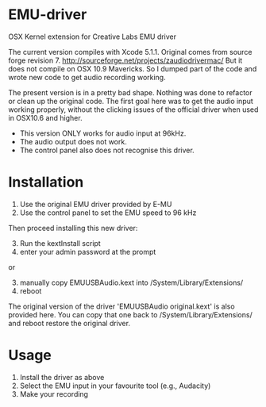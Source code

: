 EMU-driver
==========

OSX Kernel extension for Creative Labs EMU driver

The current version compiles with Xcode 5.1.1.
Original comes from source forge revision 7. http://sourceforge.net/projects/zaudiodrivermac/
But it does not compile on OSX 10.9 Mavericks. So I dumped part of the code and wrote new code
to get audio recording working.

The present version is in a pretty bad shape. Nothing was done to refactor or clean up the original code.
The first goal here was to get the audio input working properly, without the clicking issues of the official driver when used in OSX10.6 and higher.

* This version ONLY works for audio input at 96kHz.
* The audio output does not work. 
* The control panel also does not recognise this driver.


Installation
========
1. Use the original EMU driver provided by E-MU
2. Use the control panel to set the EMU speed to 96 kHz

Then proceed installing this new driver:

3. Run the kextInstall script 
4. enter your admin password at the prompt

or

3. manually copy EMUUSBAudio.kext into  /System/Library/Extensions/ 
4. reboot

The original version of the driver 'EMUUSBAudio original.kext' is also provided here. 
You can copy that one back to  /System/Library/Extensions/ and reboot restore the original driver.


Usage
======

1. Install the driver as above
2. Select the EMU input in your favourite tool (e.g., Audacity)
3. Make your recording

